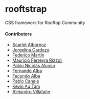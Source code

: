 # rooftstrap
CSS framework for Rooftop Community

#### Contributors

* [Scarlet Albornoz](https://github.com/smichelle05a)
* [Jorgelina Cardozo]()
* [Federico Martin]()
* [Mauricio Ferreyra Rizzoli]()
* [Pablo Nicolás Alonso](https://github.com/Alonso-Pablo)
* [Fernando Alba]()
* [Facundo Alba]()
* [Pablo Canale]()
* [Kevin Au Tam]()
* [Alejandro Villafañe](https://github.com/alezvi)
